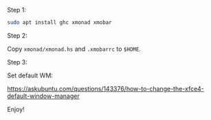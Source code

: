 Step 1:

```sh
sudo apt install ghc xmonad xmobar
```

Step 2:

Copy `xmonad/xmonad.hs` and `.xmobarrc` to `$HOME`.

Step 3:

Set default WM:

https://askubuntu.com/questions/143376/how-to-change-the-xfce4-default-window-manager

Enjoy!

